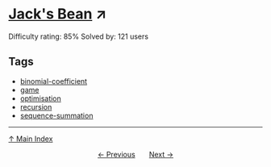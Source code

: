 # [Jack's Bean](https://projecteuler.net/problem=847) ↗️

Difficulty rating: 85%
Solved by: 121 users
## Tags

- [binomial-coefficient](../tags/binomial-coefficient.md)
- [game](../tags/game.md)
- [optimisation](../tags/optimisation.md)
- [recursion](../tags/recursion.md)
- [sequence-summation](../tags/sequence-summation.md)



---

[↑ Main Index](../README.md)


<div align=center><a href='846.md'>← Previous</a> &nbsp;&nbsp; &nbsp;&nbsp;  <a href='848.md'>Next →</a></div>
